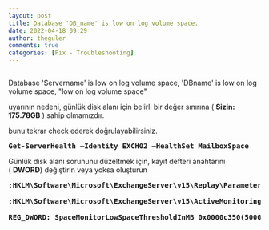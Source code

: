 ```yaml
---
layout: post
title: Database 'DB_name' is low on log volume space.
date: 2022-04-18 09:29
author: theguler
comments: true
categories: [Fix - Troubleshooting]
---
```

<!-- wp:image {"id":284,"sizeSlug":"large","linkDestination":"none"} -->
<figure class="wp-block-image size-large"><img src="https://farukguler.com/assets/post_images/exchange-2016-1.png?w=400" alt="" class="wp-image-284" /></figure>
<!-- /wp:image -->

<!-- wp:paragraph -->
<p>Database 'Servername' is low on log volume space, 'DBname' is low on log volume space, "low on log volume space"</p>
<!-- /wp:paragraph -->

<!-- wp:paragraph -->
<p>uyarının  nedeni, günlük disk alanı için belirli bir değer sınırına (&nbsp;<strong>Sizin: 175.78GB</strong>&nbsp;) sahip olmamızdır.</p>
<!-- /wp:paragraph -->

<!-- wp:paragraph -->
<p>bunu tekrar check ederek doğrulayabilirsiniz.</p>
<!-- /wp:paragraph -->

<!-- wp:preformatted -->
<pre class="wp-block-preformatted"><strong>Get-ServerHealth –Identity EXCH02 –HealthSet MailboxSpace</strong></pre>
<!-- /wp:preformatted -->

<!-- wp:paragraph -->
<p>Günlük disk alanı sorununu düzeltmek için, kayıt defteri anahtarını (&nbsp;<strong>DWORD</strong>) değiştirin veya yoksa oluşturun</p>
<!-- /wp:paragraph -->

<!-- wp:preformatted -->
<pre class="wp-block-preformatted">:<strong>HKLM\Software\Microsoft\ExchangeServer\v15\Replay\Parameters\SpaceMonitorLowSpaceThresholdInMB</strong>

:<strong>HKLM\Software\Microsoft\ExchangeServer\v15\ActiveMonitoring\Parameters</strong>

<strong>REG_DWORD: SpaceMonitorLowSpaceThresholdInMB 0x0000c350(50000)</strong></pre>
<!-- /wp:preformatted -->

<!-- wp:image {"id":3369,"sizeSlug":"large","linkDestination":"none"} -->
<figure class="wp-block-image size-large"><img src="https://farukguler.com/assets/post_images/dword.jpg?w=482" alt="" class="wp-image-3369" /></figure>
<!-- /wp:image -->

